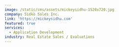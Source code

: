 ```yaml
---
image: /static/cms/assets/mickeysidhu-1520x720.jpg
company: Sidko Sales Inc.
link: 'https://mickeysidhu.com'
featured: true
services:
  - Application Development
industry: Real Estate Sales / Evaluations
---
```

